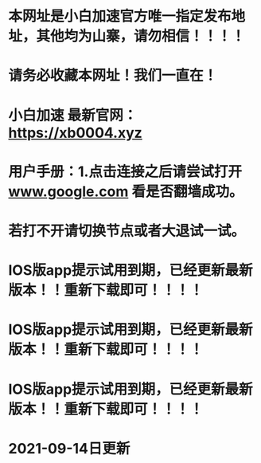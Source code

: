 

# 本网址是小白加速官方唯一指定发布地址，其他均为山寨，请勿相信！！！！

# 请务必收藏本网址！我们一直在！

# 小白加速 最新官网：https://xb0004.xyz



# 用户手册：1.点击连接之后请尝试打开 www.google.com 看是否翻墙成功。
#             若打不开请切换节点或者大退试一试。


# IOS版app提示试用到期，已经更新最新版本！！重新下载即可！！！！
# IOS版app提示试用到期，已经更新最新版本！！重新下载即可！！！！
# IOS版app提示试用到期，已经更新最新版本！！重新下载即可！！！！

# 2021-09-14日更新
